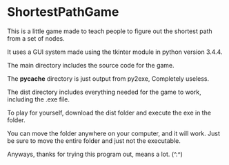 # ShortestPathGame
This is a little game made to teach people to figure out the shortest path from a set of nodes.

It uses a GUI system made using the tkinter module in python version 3.4.4.

The main directory includes the source code for the game.

The __pycache__ directory is just output from py2exe, Completely useless.

The dist directory includes everything needed for the game to work, including the .exe file.

To play for yourself, download the dist folder and execute the exe in the folder.

You can move the folder anywhere on your computer, and it will work. Just be sure to move the entire folder and just not the executable.

Anyways, thanks for trying this program out, means a lot. (^.^)
